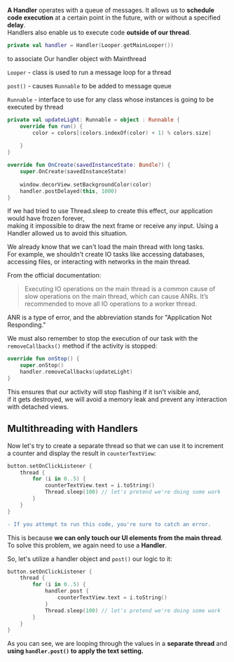 **A Handler** operates with a queue of messages. It allows us to **schedule code execution** at a certain point in the future, with or without a specified **delay**.  
Handlers also enable us to execute code **outside of our thread**.


```kotlin
private val handler = Handler(Looper.getMainLooper())
```
to associate Our handler object with Mainthread

`Looper` - class is used to run a message loop for a thread

`post()` - causes `Runnable` to be added to message queue

`Runnable` - interface to use for any class whose instances is going to be executed by thread


```kotlin
private val updateLight: Runnable = object : Runnable {
    override fun run() {
        color = colors[(colors.indexOf(color) + 1) % colors.size]
        
    }
}

override fun OnCreate(savedInstanceState: Bundle?) {
    super.OnCreate(savedInstanceState)
    
    window.decorView.setBackgroundColor(color)
    handler.postDelayed(this, 1000)
}
```

If we had tried to use Thread.sleep to create this effect, our application would have frozen forever,  
making it impossible to draw the next frame or receive any input. Using a Handler allowed us to avoid this situation.

We already know that we can't load the main thread with long tasks.  
For example, we shouldn't create IO tasks like accessing databases, accessing files, or interacting with networks in the main thread.

From the official documentation:

> Executing IO operations on the main thread is a common cause of slow operations on the main thread, which can cause ANRs. 
> It’s recommended to move all IO operations to a worker thread.

ANR is a type of error, and the abbreviation stands for "Application Not Responding."

We must also remember to stop the execution of our task with the `removeCallbacks()` method if the activity is stopped:

```kotlin
override fun onStop() {
    super.onStop()
    handler.removeCallbacks(updateLight)
}
```
This ensures that our activity will stop flashing if it isn't visible and,  
if it gets destroyed, we will avoid a memory leak and prevent any interaction with detached views.  

## Multithreading with Handlers

Now let's try to create a separate thread so that we can use it to increment a counter and display the result in `counterTextView`:

```kotlin
button.setOnClickListener {
    thread {
        for (i in 0..5) {
            counterTextView.text = i.toString()
            Thread.sleep(100) // let's pretend we're doing some work
        }
    }
}
```

```diff
- If you attempt to run this code, you're sure to catch an error.
```
This is because **we can only touch our UI elements from the main thread**. To solve this problem, we again need to use a **Handler**.

So, let's utilize a handler object and `post()` our logic to it:
```kotlin
button.setOnClickListener {
    thread {
        for (i in 0..5) {
            handler.post {
                counterTextView.text = i.toString()
            }
            Thread.sleep(100) // let's pretend we're doing some work
        }
    }
}
```
As you can see, we are looping through the values in a **separate thread** and **using `handler.post()` to apply the text setting.**
